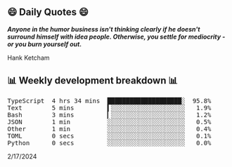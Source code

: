 ## 😄 Daily Quotes 😄

_**Anyone in the humor business isn't thinking clearly if he doesn't surround himself with idea people. Otherwise, you settle for mediocrity - or you burn yourself out.**_

Hank Ketcham



## 📊 Weekly development breakdown 📊

<pre>TypeScript  4 hrs 34 mins  ████████████████████░  95.8%
Text        5 mins         ▍░░░░░░░░░░░░░░░░░░░░   1.9%
Bash        3 mins         ▎░░░░░░░░░░░░░░░░░░░░   1.2%
JSON        1 min          ░░░░░░░░░░░░░░░░░░░░░   0.5%
Other       1 min          ░░░░░░░░░░░░░░░░░░░░░   0.4%
TOML        0 secs         ░░░░░░░░░░░░░░░░░░░░░   0.1%
Python      0 secs         ░░░░░░░░░░░░░░░░░░░░░   0.0%</pre>

2/17/2024